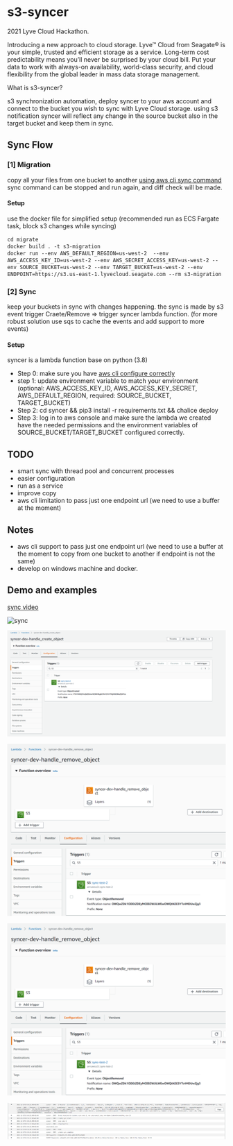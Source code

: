 # s3-syncer

2021 Lyve Cloud Hackathon.

Introducing a new approach to cloud storage. Lyve™ Cloud from Seagate® is your simple, trusted and efficient storage as a service. Long-term cost predictability means you’ll never be surprised by your cloud bill. Put your data to work with always-on availability, world-class security, and cloud flexibility from the global leader in mass data storage management.

What is s3-syncer?

s3 synchronization automation, deploy syncer to your aws account and connect to the bucket you wish to sync with Lyve Cloud storage.
using s3 notification syncer will reflect any change in the source bucket also in the target bucket and keep them in sync.

## Sync Flow

### [1] Migration

copy all your files from one bucket to another [using aws cli sync command](https://docs.aws.amazon.com/cli/latest/reference/s3/sync.html)
sync command can be stopped and run again, and diff check will be made.

#### Setup

use the docker file for simplified setup
(recommended run as ECS Fargate task, block s3 changes while syncing)

```
cd migrate
docker build . -t s3-migration
docker run --env AWS_DEFAULT_REGION=us-west-2  --env AWS_ACCESS_KEY_ID=us-west-2 --env AWS_SECRET_ACCESS_KEY=us-west-2 --env SOURCE_BUCKET=us-west-2 --env TARGET_BUCKET=us-west-2 --env ENDPOINT=https://s3.us-east-1.lyvecloud.seagate.com --rm s3-migration
```

### [2] Sync

keep your buckets in sync with changes happening.
the sync is made by s3 event trigger Craete/Remove => trigger syncer lambda function.
(for more robust solution use sqs to cache the events and add support to more events)

#### Setup

syncer is a lambda function base on python (3.8)

- Step 0: make sure you have [aws cli configure correctly](https://docs.aws.amazon.com/cli/latest/userguide/cli-chap-configure.html)
- step 1: update environment variable to match your environment (optional: AWS_ACCESS_KEY_ID, AWS_ACCESS_KEY_SECRET, AWS_DEFAULT_REGION, required: SOURCE_BUCKET, TARGET_BUCKET)
- Step 2: cd syncer && pip3 install -r requirements.txt && chalice deploy
- Step 3: log in to aws console and make sure the lambda we created have the needed permissions and the environment variables of SOURCE_BUCKET/TARGET_BUCKET configured correctly.

## TODO

- smart sync with thread pool and concurrent processes
- easier configuration
- run as a service
- improve copy
- aws cli limitation to pass just one endpoint url (we need to use a buffer at the moment)

## Notes

- aws cli support to pass just one endpoint url (we need to use a buffer at the moment to copy from one bucket to another if endpoint is not the same)
- develop on windows machine and docker.

## Demo and examples

[sync video](https://www.loom.com/share/11e098376d8548ddb35a1f6ec4266e2e)

![sync](https://cdn.loom.com/sessions/thumbnails/11e098376d8548ddb35a1f6ec4266e2e-with-play.gif)

![Create object lambda](images/syncer_create.PNG?raw=true "Create object lambda")

![Remove object lambda](images/syncer_remove.PNG?raw=true "Remove object lambda")

![Buckets](images/syncer_remove.PNG?raw=true "Buckets")

![Logs](images/logs.PNG?raw=true "Logs")
